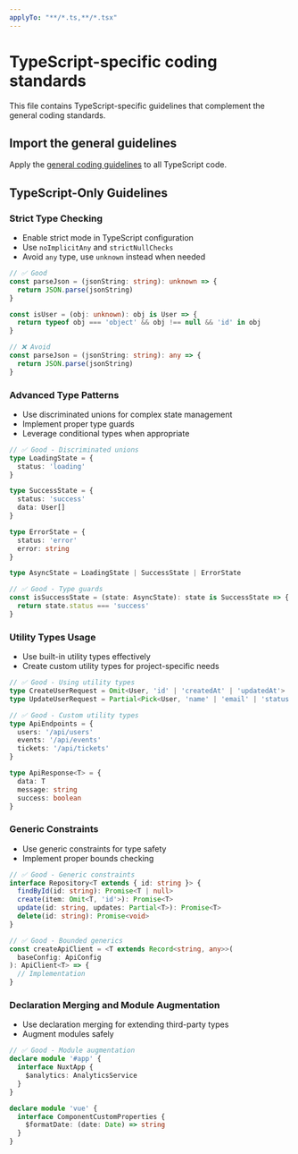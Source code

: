 ```yaml
---
applyTo: "**/*.ts,**/*.tsx"
---
```

# TypeScript-specific coding standards

This file contains TypeScript-specific guidelines that complement the general coding standards.

## Import the general guidelines
Apply the [general coding guidelines](./general-coding.instructions.md) to all TypeScript code.

## TypeScript-Only Guidelines

### Strict Type Checking
- Enable strict mode in TypeScript configuration
- Use `noImplicitAny` and `strictNullChecks`
- Avoid `any` type, use `unknown` instead when needed

```typescript
// ✅ Good
const parseJson = (jsonString: string): unknown => {
  return JSON.parse(jsonString)
}

const isUser = (obj: unknown): obj is User => {
  return typeof obj === 'object' && obj !== null && 'id' in obj
}

// ❌ Avoid
const parseJson = (jsonString: string): any => {
  return JSON.parse(jsonString)
}
```

### Advanced Type Patterns
- Use discriminated unions for complex state management
- Implement proper type guards
- Leverage conditional types when appropriate

```typescript
// ✅ Good - Discriminated unions
type LoadingState = {
  status: 'loading'
}

type SuccessState = {
  status: 'success'
  data: User[]
}

type ErrorState = {
  status: 'error'
  error: string
}

type AsyncState = LoadingState | SuccessState | ErrorState

// ✅ Good - Type guards
const isSuccessState = (state: AsyncState): state is SuccessState => {
  return state.status === 'success'
}
```

### Utility Types Usage
- Use built-in utility types effectively
- Create custom utility types for project-specific needs

```typescript
// ✅ Good - Using utility types
type CreateUserRequest = Omit<User, 'id' | 'createdAt' | 'updatedAt'>
type UpdateUserRequest = Partial<Pick<User, 'name' | 'email' | 'status'>>

// ✅ Good - Custom utility types
type ApiEndpoints = {
  users: '/api/users'
  events: '/api/events'
  tickets: '/api/tickets'
}

type ApiResponse<T> = {
  data: T
  message: string
  success: boolean
}
```

### Generic Constraints
- Use generic constraints for type safety
- Implement proper bounds checking

```typescript
// ✅ Good - Generic constraints
interface Repository<T extends { id: string }> {
  findById(id: string): Promise<T | null>
  create(item: Omit<T, 'id'>): Promise<T>
  update(id: string, updates: Partial<T>): Promise<T>
  delete(id: string): Promise<void>
}

// ✅ Good - Bounded generics
const createApiClient = <T extends Record<string, any>>(
  baseConfig: ApiConfig
): ApiClient<T> => {
  // Implementation
}
```

### Declaration Merging and Module Augmentation
- Use declaration merging for extending third-party types
- Augment modules safely

```typescript
// ✅ Good - Module augmentation
declare module '#app' {
  interface NuxtApp {
    $analytics: AnalyticsService
  }
}

declare module 'vue' {
  interface ComponentCustomProperties {
    $formatDate: (date: Date) => string
  }
}
```
